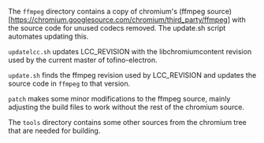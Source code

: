 The `ffmpeg` directory contains a copy of chromium's (ffmpeg source)[https://chromium.googlesource.com/chromium/third_party/ffmpeg]
with the source code for unused codecs removed. The update.sh script automates
updating this.

`updatelcc.sh` updates LCC_REVISION with the libchromiumcontent revision used
by the current master of tofino-electron.

`update.sh` finds the ffmpeg revision used by LCC_REVISION and updates the source
code in `ffmpeg` to that version.

`patch` makes some minor modifications to the ffmpeg source, mainly adjusting
the build files to work without the rest of the chromium source.

The `tools` directory contains some other sources from the chromium tree that
are needed for building.
